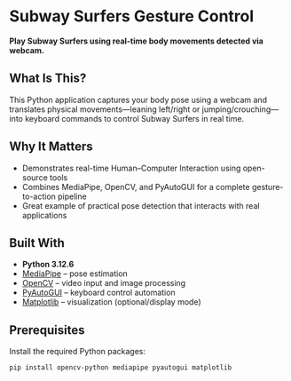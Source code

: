 # Subway Surfers Gesture Control 

**Play Subway Surfers using real-time body movements detected via webcam.**

## What Is This?

This Python application captures your body pose using a webcam and translates physical movements—leaning left/right or jumping/crouching—into keyboard commands to control Subway Surfers in real time.

## Why It Matters

- Demonstrates real-time Human–Computer Interaction using open-source tools  
- Combines MediaPipe, OpenCV, and PyAutoGUI for a complete gesture-to-action pipeline  
- Great example of practical pose detection that interacts with real applications  

## Built With

- **Python 3.12.6**
- [MediaPipe](https://mediapipe.dev) – pose estimation  
- [OpenCV](https://opencv.org) – video input and image processing  
- [PyAutoGUI](https://pyautogui.readthedocs.io) – keyboard control automation  
- [Matplotlib](https://matplotlib.org) – visualization (optional/display mode)  

## Prerequisites

Install the required Python packages:

```bash
pip install opencv-python mediapipe pyautogui matplotlib
